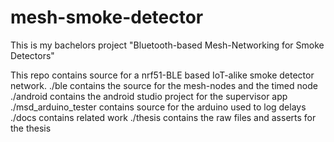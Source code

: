# mesh-smoke-detector
This is my bachelors project "Bluetooth-based Mesh-Networking for Smoke Detectors"

This repo contains source for a nrf51-BLE based IoT-alike smoke detector network.
./ble contains the source for the mesh-nodes and the timed node
./android contains the android studio project for the supervisor app
./msd_arduino_tester contains source for the arduino used to log delays
./docs contains related work
./thesis contains the raw files and asserts for the thesis